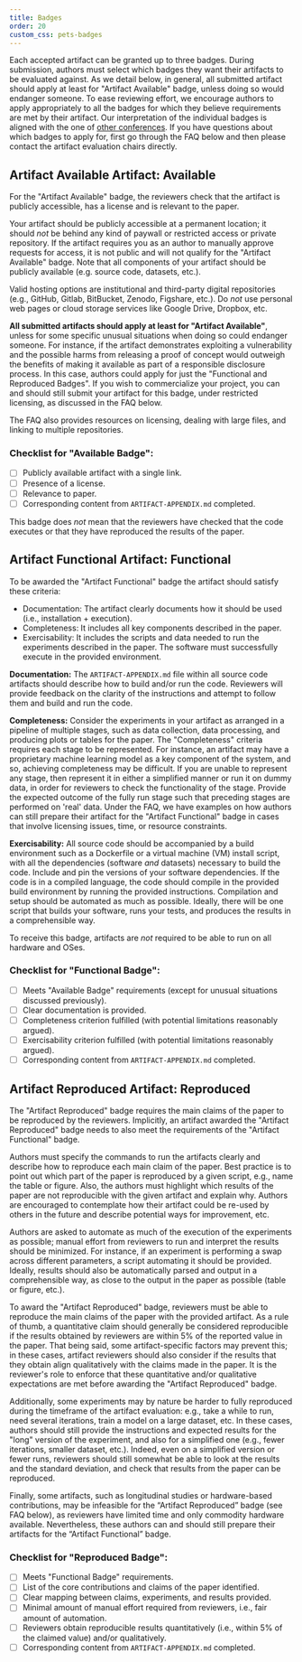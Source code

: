 ```yaml
---
title: Badges
order: 20
custom_css: pets-badges
---
```


Each accepted artifact can be granted up to three badges. During submission,
authors must select which badges they want their artifacts to be evaluated
against. As we detail below, in general, all submitted artifact should apply at
least for "Artifact Available" badge, unless doing so would endanger someone. To
ease reviewing effort, we encourage authors to apply appropriately to all the
badges for which they believe requirements are met by their artifact. Our
interpretation of the individual badges is aligned with the one of [other
conferences](https://secartifacts.github.io/). If you have questions about which
badges to apply for, first go through the FAQ below and then please contact the
artifact evaluation chairs directly.

## Artifact Available <a class="pets-artifact-badge">Artifact: Available</a>

For the "Artifact Available" badge, the reviewers check that the artifact is
publicly accessible, has a license and is relevant to the paper.

Your artifact should be publicly accessible at a permanent location; it should
_not_ be behind any kind of paywall or restricted access or private repository.
If the artifact requires you as an author to manually approve requests for
access, it is not public and will not qualify for the "Artifact Available"
badge. Note that all components of your artifact should be publicly available
(e.g. source code, datasets, etc.).

Valid hosting options are institutional and third-party digital repositories
(e.g., GitHub, Gitlab, BitBucket, Zenodo, Figshare, etc.). Do _not_ use personal
web pages or cloud storage services like Google Drive, Dropbox, etc.

**All submitted artifacts should apply at least for "Artifact Available"**,
unless for some specific unusual situations when doing so could endanger
someone. For instance, if the artifact demonstrates exploiting a vulnerability
and the possible harms from releasing a proof of concept would outweigh the
benefits of making it available as part of a responsible disclosure process. In
this case, authors could apply for just the "Functional and Reproduced Badges".
If you wish to commercialize your project, you can and should still submit your
artifact for this badge, under restricted licensing, as discussed in the FAQ
below.

The FAQ also provides resources on licensing, dealing with large files, and
linking to multiple repositories.

### Checklist for "Available Badge":

- [ ] Publicly available artifact with a single link.
- [ ] Presence of a license.
- [ ] Relevance to paper.
- [ ] Corresponding content from `ARTIFACT-APPENDIX.md` completed.

This badge does _not_ mean that the reviewers have checked that the code
executes or that they have reproduced the results of the paper.


## Artifact Functional <a class="pets-artifact-badge">Artifact: Functional</a>


To be awarded the "Artifact Functional" badge the artifact should satisfy these
criteria:

- Documentation: The artifact clearly documents how it should be used (i.e.,
  installation + execution).
- Completeness: It includes all key components described in the paper.
- Exercisability: It includes the scripts and data needed to run the experiments
  described in the paper. The software must successfully execute in the provided
  environment.

**Documentation:** The `ARTIFACT-APPENDIX.md` file within all source code
artifacts should describe how to build and/or run the code. Reviewers will
provide feedback on the clarity of the instructions and attempt to follow them
and build and run the code.

**Completeness:** Consider the experiments in your artifact as arranged in a
pipeline of multiple stages, such as data collection, data processing, and
producing plots or tables for the paper. The "Completeness" criteria requires
each stage to be represented. For instance, an artifact may have a proprietary
machine learning model as a key component of the system, and so, achieving
completeness may be difficult. If you are unable to represent any stage, then
represent it in either a simplified manner or run it on dummy data, in order for
reviewers to check the functionality of the stage. Provide the expected outcome
of the fully run stage such that preceding stages are performed on 'real' data.
Under the FAQ, we have examples on how authors can still prepare their artifact
for the "Artifact Functional" badge in cases that involve licensing issues,
time, or resource constraints.

**Exercisability:** All source code should be accompanied by a build environment
such as a Dockerfile or a virtual machine (VM) install script, with all the
dependencies (software _and_ datasets) necessary to build the code. Include and
pin the versions of your software dependencies. If the code is in a compiled
language, the code should compile in the provided build environment by running
the provided instructions. Compilation and setup should be automated as much as
possible. Ideally, there will be one script that builds your software, runs your
tests, and produces the results in a comprehensible way.

To receive this badge, artifacts are _not_ required to be able to run on all
hardware and OSes.

### Checklist for "Functional Badge":

- [ ] Meets "Available Badge" requirements (except for unusual situations
  discussed previously).
- [ ] Clear documentation is provided.
- [ ] Completeness criterion fulfilled (with potential limitations reasonably
      argued).
- [ ] Exercisability criterion fulfilled (with potential limitations reasonably
      argued).
- [ ] Corresponding content from `ARTIFACT-APPENDIX.md` completed.

## Artifact Reproduced <a class="pets-artifact-badge">Artifact: Reproduced</a>


The "Artifact Reproduced" badge requires the main claims of the paper to be
reproduced by the reviewers. Implicitly, an artifact awarded the "Artifact
Reproduced" badge needs to also meet the requirements of the "Artifact
Functional" badge.

Authors must specify the commands to run the artifacts clearly and describe how
to reproduce each main claim of the paper. Best practice is to point out which
part of the paper is reproduced by a given script, e.g., name the table or
figure. Also, the authors must highlight which results of the paper are not
reproducible with the given artifact and explain why. Authors are encouraged to
contemplate how their artifact could be re-used by others in the future and
describe potential ways for improvement, etc.

Authors are asked to automate as much of the execution of the experiments as
possible; manual effort from reviewers to run and interpret the results should
be minimized. For instance, if an experiment is performing a swap across
different parameters, a script automating it should be provided. Ideally,
results should also be automatically parsed and output in a comprehensible way,
as close to the output in the paper as possible (table or figure, etc.).

To award the "Artifact Reproduced" badge, reviewers must be able to reproduce
the main claims of the paper with the provided artifact. As a rule of thumb, a
quantitative claim should generally be considered reproducible if the results
obtained by reviewers are within 5% of the reported value in the paper. That
being said, some artifact-specific factors may prevent this; in these cases,
artifact reviewers should also consider if the results that they obtain align
qualitatively with the claims made in the paper. It is the reviewer's role to
enforce that these quantitative and/or qualitative expectations are met before
awarding the "Artifact Reproduced" badge.

Additionally, some experiments may by nature be harder to fully reproduced
during the timeframe of the artifact evaluation: e.g., take a while to run, need
several iterations, train a model on a large dataset, etc. In these cases,
authors should still provide the instructions and expected results for the
"long" version of the experiment, and also for a simplified one (e.g., fewer
iterations, smaller dataset, etc.). Indeed, even on a simplified version or
fewer runs, reviewers should still somewhat be able to look at the results and
the standard deviation, and check that results from the paper can be reproduced.

Finally, some artifacts, such as longitudinal studies or hardware-based
contributions, may be infeasible for the “Artifact Reproduced” badge (see FAQ
below), as reviewers have limited time and only commodity hardware available.
Nevertheless, these authors can and should still prepare their artifacts for the
“Artifact Functional” badge.

### Checklist for "Reproduced Badge":

- [ ] Meets "Functional Badge" requirements.
- [ ] List of the core contributions and claims of the paper identified.
- [ ] Clear mapping between claims, experiments, and results provided.
- [ ] Minimal amount of manual effort required from reviewers, i.e., fair amount
      of automation.
- [ ] Reviewers obtain reproducible results quantitatively (i.e., within 5% of
      the claimed value) and/or qualitatively.
- [ ] Corresponding content from `ARTIFACT-APPENDIX.md` completed.